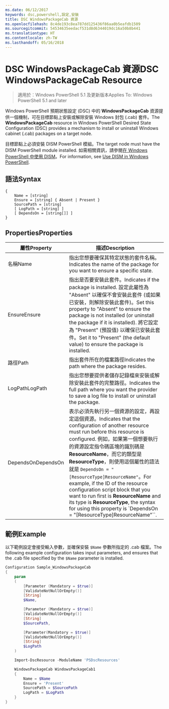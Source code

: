 ```yaml
---
ms.date: 06/12/2017
keywords: dsc,powershell,設定,安裝
title: DSC WindowsPackageCab 資源
ms.openlocfilehash: 8c4de193c8ea787dd125436f86aa0b5eafdb1509
ms.sourcegitcommit: 54534635eedacf531d8d6344019dc16a50b8b441
ms.translationtype: HT
ms.contentlocale: zh-TW
ms.lasthandoff: 05/16/2018
---
```

# <a name="dsc-windowspackagecab-resource"></a><span data-ttu-id="b5a01-103">DSC WindowsPackageCab 資源</span><span class="sxs-lookup"><span data-stu-id="b5a01-103">DSC WindowsPackageCab Resource</span></span>

> <span data-ttu-id="b5a01-104">適用於︰Windows PowerShell 5.1 及更新版本</span><span class="sxs-lookup"><span data-stu-id="b5a01-104">Applies To: Windows PowerShell 5.1 and later</span></span>

<span data-ttu-id="b5a01-105">Windows PowerShell 預期狀態設定 (DSC) 中的 **WindowsPackageCab** 資源提供一個機制，可在目標節點上安裝或解除安裝 Windows 封包 (.cab) 套件。</span><span class="sxs-lookup"><span data-stu-id="b5a01-105">The **WindowsPackageCab** resource in Windows PowerShell Desired State Configuration (DSC) provides a mechanism to install or uninstall Windows cabinet (.cab) packages on a target node.</span></span>

<span data-ttu-id="b5a01-106">目標節點上必須安裝 DISM PowerShell 模組。</span><span class="sxs-lookup"><span data-stu-id="b5a01-106">The target node must have the DISM PowerShell module installed.</span></span> <span data-ttu-id="b5a01-107">如需相關資訊，請參閱[在 Windows PowerShell 中使用 DISM](https://msdn.microsoft.com/en-us/windows/hardware/commercialize/manufacture/desktop/use-dism-in-windows-powershell-s14)。</span><span class="sxs-lookup"><span data-stu-id="b5a01-107">For information, see [Use DISM in Windows PowerShell](https://msdn.microsoft.com/en-us/windows/hardware/commercialize/manufacture/desktop/use-dism-in-windows-powershell-s14).</span></span>


## <a name="syntax"></a><span data-ttu-id="b5a01-108">語法</span><span class="sxs-lookup"><span data-stu-id="b5a01-108">Syntax</span></span>

```
{
    Name = [string]
    Ensure = [string] { Absent | Present }
    SourcePath = [string]
    [ LogPath = [string] ]
    [ DependsOn = [string[]] ]
}
```

## <a name="properties"></a><span data-ttu-id="b5a01-109">Properties</span><span class="sxs-lookup"><span data-stu-id="b5a01-109">Properties</span></span>

|  <span data-ttu-id="b5a01-110">屬性</span><span class="sxs-lookup"><span data-stu-id="b5a01-110">Property</span></span>  |  <span data-ttu-id="b5a01-111">描述</span><span class="sxs-lookup"><span data-stu-id="b5a01-111">Description</span></span>   |
|---|---|
| <span data-ttu-id="b5a01-112">名稱</span><span class="sxs-lookup"><span data-stu-id="b5a01-112">Name</span></span>| <span data-ttu-id="b5a01-113">指出您想要確保其特定狀態的套件名稱。</span><span class="sxs-lookup"><span data-stu-id="b5a01-113">Indicates the name of the package for you want to ensure a specific state.</span></span>|
| <span data-ttu-id="b5a01-114">Ensure</span><span class="sxs-lookup"><span data-stu-id="b5a01-114">Ensure</span></span>| <span data-ttu-id="b5a01-115">指出是否要安裝此套件。</span><span class="sxs-lookup"><span data-stu-id="b5a01-115">Indicates if the package is installed.</span></span> <span data-ttu-id="b5a01-116">設定此屬性為 "Absent" 以確保不會安裝此套件 (或如果已安裝，則解除安裝此套件)。</span><span class="sxs-lookup"><span data-stu-id="b5a01-116">Set this property to "Absent" to ensure the package is not installed (or uninstall the package if it is installed).</span></span> <span data-ttu-id="b5a01-117">將它設定為 "Present" (預設值) 以確保已安裝此套件。</span><span class="sxs-lookup"><span data-stu-id="b5a01-117">Set it to "Present" (the default value) to ensure the package is installed.</span></span>|
| <span data-ttu-id="b5a01-118">路徑</span><span class="sxs-lookup"><span data-stu-id="b5a01-118">Path</span></span>| <span data-ttu-id="b5a01-119">指出套件所在的檔案路徑</span><span class="sxs-lookup"><span data-stu-id="b5a01-119">Indicates the path where the package resides.</span></span>|
| <span data-ttu-id="b5a01-120">LogPath</span><span class="sxs-lookup"><span data-stu-id="b5a01-120">LogPath</span></span>| <span data-ttu-id="b5a01-121">指出您想要提供者儲存記錄檔來安裝或解除安裝此套件的完整路徑。</span><span class="sxs-lookup"><span data-stu-id="b5a01-121">Indicates the full path where you want the provider to save a log file to install or uninstall the package.</span></span>|
| <span data-ttu-id="b5a01-122">DependsOn</span><span class="sxs-lookup"><span data-stu-id="b5a01-122">DependsOn</span></span> | <span data-ttu-id="b5a01-123">表示必須先執行另一個資源的設定，再設定這個資源。</span><span class="sxs-lookup"><span data-stu-id="b5a01-123">Indicates that the configuration of another resource must run before this resource is configured.</span></span> <span data-ttu-id="b5a01-124">例如，如果第一個想要執行的資源設定指令碼區塊的識別碼是 **ResourceName**，而它的類型是 **ResourceType**，則使用這個屬性的語法就是 `DependsOn = "[ResourceType]ResourceName"`。</span><span class="sxs-lookup"><span data-stu-id="b5a01-124">For example, if the ID of the resource configuration script block that you want to run first is **ResourceName** and its type is **ResourceType**, the syntax for using this property is \`DependsOn = "[ResourceType]ResourceName"\`\`.</span></span>|

## <a name="example"></a><span data-ttu-id="b5a01-125">範例</span><span class="sxs-lookup"><span data-stu-id="b5a01-125">Example</span></span>

<span data-ttu-id="b5a01-126">以下範例設定會接受輸入參數，並確保安裝 `$Name` 參數所指定的 .cab 檔案。</span><span class="sxs-lookup"><span data-stu-id="b5a01-126">The following example configuration takes input parameters, and ensures that the .cab file specified by the `$Name` parameter is installed.</span></span>

```powershell
Configuration Sample_WindowsPackageCab
{
    param
    (
        [Parameter (Mandatory = $true)]
        [ValidateNotNullOrEmpty()]
        [String]
        $Name,

        [Parameter (Mandatory = $true)]
        [ValidateNotNullOrEmpty()]
        [String]
        $SourcePath,

        [Parameter(Mandatory = $true)]
        [ValidateNotNullOrEmpty()]
        [String]
        $LogPath
    )

    Import-DscResource -ModuleName 'PSDscResources'

    WindowsPackageCab WindowsPackageCab1
    {
        Name = $Name
        Ensure = 'Present'
        SourcePath = $SourcePath
        LogPath = $LogPath
    }
}
```